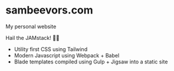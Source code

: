 # sambeevors.com
My personal website

Hail the JAMstack! 🙌🏻

* Utility first CSS using Tailwind
* Modern Javascript using Webpack + Babel
* Blade templates compiled using Gulp + Jigsaw into a static site
